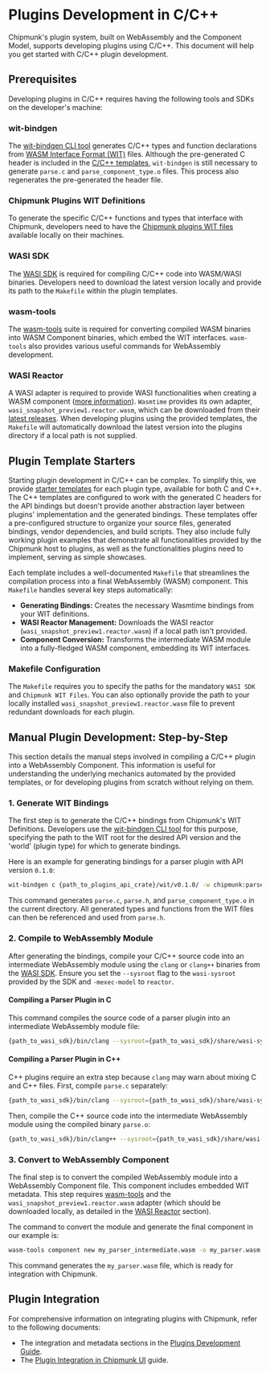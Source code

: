 # Plugins Development in C/C++

Chipmunk's plugin system, built on WebAssembly and the Component Model, supports developing plugins using C/C++. This document will help you get started with C/C++ plugin development.

## Prerequisites

Developing plugins in C/C++ requires having the following tools and SDKs on the developer's machine:

### wit-bindgen

The [wit-bindgen CLI tool](https://github.com/bytecodealliance/wit-bindgen) generates C/C++ types and function declarations from [WASM Interface Format (WIT)](https://component-model.bytecodealliance.org/design/wit.html) files. 
Although the pre-generated C header is included in the [C/C++ templates](https://github.com/esrlabs/chipmunk/tree/master/plugins/templates/c-cpp/), `wit-bindgen` is still necessary to generate `parse.c` and `parse_component_type.o` files. This process also regenerates the pre-generated the header file.

### Chipmunk Plugins WIT Definitions

To generate the specific C/C++ functions and types that interface with Chipmunk, developers need to have the [Chipmunk plugins WIT files](https://github.com/esrlabs/chipmunk/tree/master/plugins/plugins_api/wit) available locally on their machines.

### WASI SDK

The [WASI SDK](https://github.com/webassembly/wasi-sdk) is required for compiling C/C++ code into WASM/WASI binaries. Developers need to download the latest version locally and provide its path to the `Makefile` within the plugin templates.

### wasm-tools

The [wasm-tools](https://github.com/bytecodealliance/wasm-tools) suite is required for converting compiled WASM binaries into WASM Component binaries, which embed the WIT interfaces. `wasm-tools` also provides various useful commands for WebAssembly development.

### WASI Reactor

A WASI adapter is required to provide WASI functionalities when creating a WASM component ([more information](https://github.com/bytecodealliance/wit-bindgen/tree/main?tab=readme-ov-file#creating-components-wasi)). `Wasmtime` provides its own adapter, `wasi_snapshot_preview1.reactor.wasm`, which can be downloaded from their [latest releases](https://github.com/bytecodealliance/wasmtime/releases/latest). When developing plugins using the provided templates, the `Makefile` will automatically download the latest version into the plugins directory if a local path is not supplied.

## Plugin Template Starters

Starting plugin development in C/C++ can be complex. To simplify this, we provide [starter templates](https://github.com/esrlabs/chipmunk/tree/master/plugins/templates/c-cpp/) for each plugin type, available for both C and C++. The C++ templates are configured to work with the generated C headers for the API bindings but doesn't provide another abstraction layer between plugins' implementation and the generated bindings. These templates offer a pre-configured structure to organize your source files, generated bindings, vendor dependencies, and build scripts.
They also include fully working plugin examples that demonstrate all functionalities provided by the Chipmunk host to plugins, as well as the functionalities plugins need to implement, serving as simple showcases.

Each template includes a well-documented `Makefile` that streamlines the compilation process into a final WebAssembly (WASM) component. This `Makefile` handles several key steps automatically:

* **Generating Bindings:** Creates the necessary Wasmtime bindings from your WIT definitions.
* **WASI Reactor Management:** Downloads the WASI reactor (`wasi_snapshot_preview1.reactor.wasm`) if a local path isn't provided.
* **Component Conversion:** Transforms the intermediate WASM module into a fully-fledged WASM component, embedding its WIT interfaces.

### Makefile Configuration

The `Makefile` requires you to specify the paths for the mandatory `WASI SDK` and `Chipmunk WIT Files`. You can also optionally provide the path to your locally installed `wasi_snapshot_preview1.reactor.wasm` file to prevent redundant downloads for each plugin.

## Manual Plugin Development: Step-by-Step

This section details the manual steps involved in compiling a C/C++ plugin into a WebAssembly Component. This information is useful for understanding the underlying mechanics automated by the provided templates, or for developing plugins from scratch without relying on them.

### 1. Generate WIT Bindings

The first step is to generate the C/C++ bindings from Chipmunk's WIT Definitions. Developers use the [wit-bindgen CLI tool](https://github.com/bytecodealliance/wit-bindgen) for this purpose, specifying the path to the WIT root for the desired API version and the 'world' (plugin type) for which to generate bindings.

Here is an example for generating bindings for a parser plugin with API version `0.1.0`:

```sh
wit-bindgen c {path_to_plugins_api_crate}/wit/v0.1.0/ -w chipmunk:parser/parse --out-dir .
```

This command generates `parse.c`, `parse.h`, and `parse_component_type.o` in the current directory. All generated types and functions from the WIT files can then be referenced and used from `parse.h`.

### 2. Compile to WebAssembly Module

After generating the bindings, compile your C/C++ source code into an intermediate WebAssembly module using the `clang` or `clang++` binaries from the [WASI SDK](https://github.com/webassembly/wasi-sdk). Ensure you set the `--sysroot` flag to the `wasi-sysroot` provided by the SDK and `-mexec-model` to `reactor`.

#### Compiling a Parser Plugin in C

This command compiles the source code of a parser plugin into an intermediate WebAssembly module file:

```sh
{path_to_wasi_sdk}/bin/clang --sysroot={path_to_wasi_sdk}/share/wasi-sysroot parse.c parse_component_type.o my_parser.c -o my_parser_intermediate.wasm -mexec-model=reactor
```

#### Compiling a Parser Plugin in C++

C++ plugins require an extra step because `clang` may warn about mixing C and C++ files. First, compile `parse.c` separately:

```sh
{path_to_wasi_sdk}/bin/clang --sysroot={path_to_wasi_sdk}/share/wasi-sysroot parse.c -o parse.o
```
Then, compile the C++ source code into the intermediate WebAssembly module using the compiled binary `parse.o`:
```sh
{path_to_wasi_sdk}/bin/clang++ --sysroot={path_to_wasi_sdk}/share/wasi-sysroot parse.o parse_component_type.o my_parser.c -o my_parser_intermediate.wasm -mexec-model=reactor
```

### 3. Convert to WebAssembly Component

The final step is to convert the compiled WebAssembly module into a WebAssembly Component file. This component includes embedded WIT metadata. This step requires [wasm-tools](https://github.com/bytecodealliance/wasm-tools) and the `wasi_snapshot_preview1.reactor.wasm` adapter (which should be downloaded locally, as detailed in the [WASI Reactor](#wasi-reactor) section).

The command to convert the module and generate the final component in our example is:

```sh
wasm-tools component new my_parser_intermediate.wasm -o my_parser.wasm --adapt=${path_to_wasi_reactor_file}
```
This command generates the `my_parser.wasm` file, which is ready for integration with Chipmunk.

## Plugin Integration

For comprehensive information on integrating plugins with Chipmunk, refer to the following documents:

* The integration and metadata sections in the [Plugins Development Guide](./development-guide.md).
* The [Plugin Integration in Chipmunk UI](./integration-ui.md) guide.

